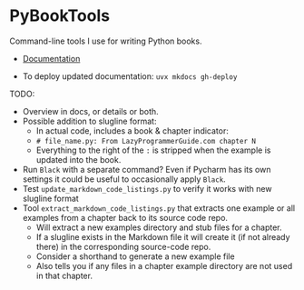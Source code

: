 # PyBookTools

Command-line tools I use for writing Python books.

- [Documentation](https://bruceeckel.github.io/pybooktools/)

- To deploy updated documentation: `uvx mkdocs gh-deploy`

TODO:

- Overview in docs, or details or both.
- Possible addition to slugline format:
    - In actual code, includes a book & chapter indicator:
    - `# file_name.py: From LazyProgrammerGuide.com chapter N`
    - Everything to the right of the `:` is stripped when the example is updated into the book.
- Run `Black` with a separate command? Even if Pycharm has its own settings it could be useful to
  occasionally apply `Black`.
- Test `update_markdown_code_listings.py` to verify it works with new slugline format
- Tool `extract_markdown_code_listings.py` that extracts one example or all examples from a chapter back to its source
  code repo.
    - Will extract a new examples directory and stub files for a chapter.
    - If a slugline exists in the Markdown file it will create it (if not already there) in the corresponding
      source-code repo.
    - Consider a shorthand to generate a new example file
    - Also tells you if any files in a chapter example directory are not used in that chapter.
